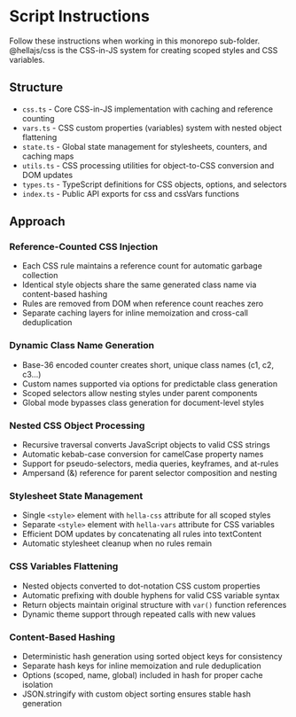 # Script Instructions

Follow these instructions when working in this monorepo sub-folder. @hellajs/css is the CSS-in-JS system for creating scoped styles and CSS variables.

## Structure
- `css.ts` - Core CSS-in-JS implementation with caching and reference counting
- `vars.ts` - CSS custom properties (variables) system with nested object flattening
- `state.ts` - Global state management for stylesheets, counters, and caching maps
- `utils.ts` - CSS processing utilities for object-to-CSS conversion and DOM updates
- `types.ts` - TypeScript definitions for CSS objects, options, and selectors
- `index.ts` - Public API exports for css and cssVars functions

## Approach

### Reference-Counted CSS Injection
- Each CSS rule maintains a reference count for automatic garbage collection
- Identical style objects share the same generated class name via content-based hashing
- Rules are removed from DOM when reference count reaches zero
- Separate caching layers for inline memoization and cross-call deduplication

### Dynamic Class Name Generation
- Base-36 encoded counter creates short, unique class names (c1, c2, c3...)
- Custom names supported via options for predictable class generation
- Scoped selectors allow nesting styles under parent components
- Global mode bypasses class generation for document-level styles

### Nested CSS Object Processing
- Recursive traversal converts JavaScript objects to valid CSS strings
- Automatic kebab-case conversion for camelCase property names
- Support for pseudo-selectors, media queries, keyframes, and at-rules
- Ampersand (&) reference for parent selector composition and nesting

### Stylesheet State Management
- Single `<style>` element with `hella-css` attribute for all scoped styles
- Separate `<style>` element with `hella-vars` attribute for CSS variables
- Efficient DOM updates by concatenating all rules into textContent
- Automatic stylesheet cleanup when no rules remain

### CSS Variables Flattening
- Nested objects converted to dot-notation CSS custom properties
- Automatic prefixing with double hyphens for valid CSS variable syntax
- Return objects maintain original structure with `var()` function references
- Dynamic theme support through repeated calls with new values

### Content-Based Hashing
- Deterministic hash generation using sorted object keys for consistency
- Separate hash keys for inline memoization and rule deduplication
- Options (scoped, name, global) included in hash for proper cache isolation
- JSON.stringify with custom object sorting ensures stable hash generation